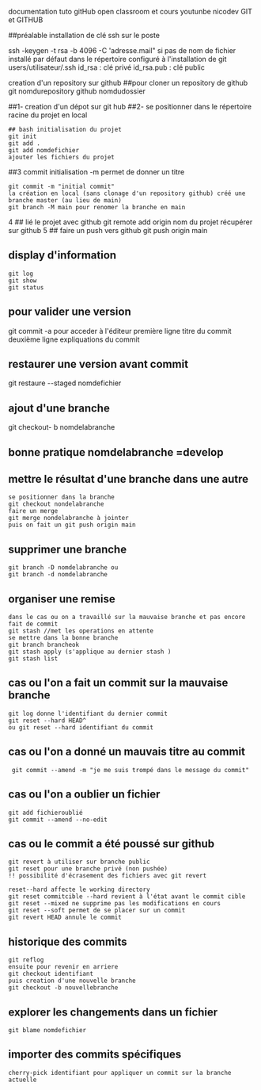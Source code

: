 documentation tuto gitHub open classroom et cours youtunbe nicodev GIT et GITHUB

##préalable installation de clé ssh sur le poste

ssh -keygen -t rsa -b 4096 -C 'adresse.mail"
si pas de nom de fichier installé par défaut dans le répertoire configuré à l'installation de git
users/utilisateur/.ssh
id_rsa : clé privé
id_rsa.pub : clé public

creation d'un repository sur github
##pour cloner un repository de github 
git nomdurepository github nomdudossier

##1- creation d'un dépot sur git hub
##2- se positionner dans le répertoire racine du projet en local
    

    ## bash initialisation du projet
    git init
    git add .
    git add nomdefichier
    ajouter les fichiers du projet
##3 commit initialisation -m permet de donner un titre

    git commit -m "initial commit"
    la création en local (sans clonage d'un repository github) créé une branche master (au lieu de main)
    git branch -M main pour renomer la branche en main

4 ## lié le projet avec github
    git remote add origin nom du projet récupérer sur github
5 ## faire un push vers github
git push origin main

## display d'information 
    git log 
    git show
    git status
## pour valider une version 
git commit -a pour acceder à l'éditeur
première ligne titre du commit
deuxième ligne expliquations du commit
## restaurer une version avant commit
git restaure --staged nomdefichier 
## ajout d'une branche 
git checkout- b nomdelabranche 
## bonne pratique nomdelabranche =develop
## mettre le résultat d'une branche dans une autre
    se positionner dans la branche
    git checkout nondelabranche
    faire un merge
    git merge nondelabranche à jointer
    puis on fait un git push origin main
## supprimer une branche

    git branch -D nomdelabranche ou
    git branch -d nomdelabranche
## organiser une remise
    dans le cas ou on a travaillé sur la mauvaise branche et pas encore fait de commit
    git stash //met les operations en attente
    se mettre dans la bonne branche
    git branch brancheok
    git stash apply (s'applique au dernier stash )
    git stash list
## cas ou l'on a fait un commit sur la mauvaise branche
    git log donne l'identifiant du dernier commit
    git reset --hard HEAD^ 
    ou git reset --hard identifiant du commit
## cas ou l'on a donné un mauvais titre au commit
     git commit --amend -m "je me suis trompé dans le message du commit"
## cas ou l'on a oublier un fichier
    git add fichieroublié
    git commit --amend --no-edit
## cas ou le commit a été poussé sur github
    git revert à utiliser sur branche public
    git reset pour une branche privé (non pushée)
    !! possibilité d'écrasement des fichiers avec git revert

    reset--hard affecte le working directory
    git reset commitcible --hard revient à l'état avant le commit cible
    git reset --mixed ne supprime pas les modifications en cours
    git reset --soft permet de se placer sur un commit
    git revert HEAD annule le commit
## historique des commits
    git reflog 
    ensuite pour revenir en arriere 
    git checkout identifiant
    puis creation d'une nouvelle branche
    git checkout -b nouvellebranche
## explorer les changements dans un fichier
    git blame nomdefichier
## importer des commits spécifiques
    cherry-pick identifiant pour appliquer un commit sur la branche actuelle
